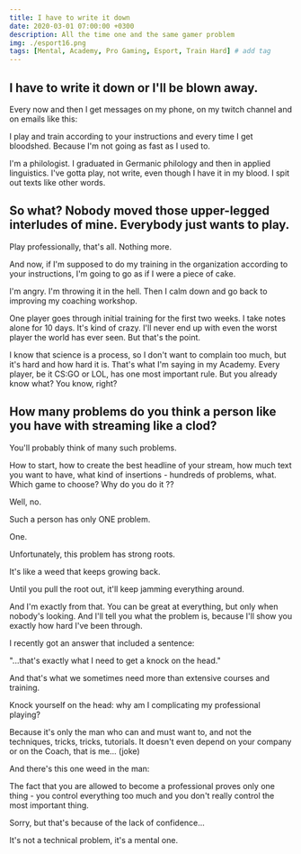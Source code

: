 ```yaml
---
title: I have to write it down
date: 2020-03-01 07:00:00 +0300
description: All the time one and the same gamer problem
img: ./esport16.png
tags: [Mental, Academy, Pro Gaming, Esport, Train Hard] # add tag
---
```


## I have to write it down or I'll be blown away.

Every now and then I get messages on my phone, on my twitch channel and on emails like this:


I play and train according to your instructions and every time I get bloodshed. Because I'm not going as fast as I used to.

I'm a philologist. I graduated in Germanic philology and then in applied linguistics. I've gotta play, not write, even though I have it in my blood. I spit out texts like other words.

## So what? Nobody moved those upper-legged interludes of mine. Everybody just wants to play.

Play professionally, that's all. Nothing more. 

And now, if I'm supposed to do my training in the organization according to your instructions, I'm going to go as if I were a piece of cake.

I'm angry. I'm throwing it in the hell. Then I calm down and go back to improving my coaching workshop.

One player goes through initial training for the first two weeks. I take notes alone for 10 days. It's kind of crazy. I'll never end up with even the worst player the world has ever seen. But that's the point.

I know that science is a process, so I don't want to complain too much, but it's hard and how hard it is.
That's what I'm saying in my Academy. Every player, be it CS:GO or LOL, has one most important rule. But you already know what? You know, right?


## How many problems do you think a person like you have with streaming like a clod?

You'll probably think of many such problems.

How to start, how to create the best headline of your stream, how much text you want to have, what kind of insertions - hundreds of problems, what. Which game to choose? Why do you do it ??

Well, no.

Such a person has only ONE problem.

One.

Unfortunately, this problem has strong roots.

It's like a weed that keeps growing back.

Until you pull the root out, it'll keep jamming everything around.

And I'm exactly from that. You can be great at everything, but only when nobody's looking. And I'll tell you what the problem is, because I'll show you exactly how hard I've been through. 


I recently got an answer that included a sentence:

"...that's exactly what I need to get a knock on the head."

And that's what we sometimes need more than extensive courses and training.

Knock yourself on the head: why am I complicating my professional playing?

Because it's only the man who can and must want to, and not the techniques, tricks, tricks, tutorials. It doesn't even depend on your company or on the Coach, that is me... (joke)

And there's this one weed in the man:


The fact that you are allowed to become a professional proves only one thing - you control everything too much and you don't really control the most important thing. 

Sorry, but that's because of the lack of confidence...



It's not a technical problem, it's a mental one.



